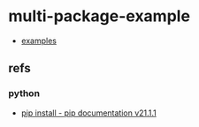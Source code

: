 # multi-package-example

- [examples](_examples)

## refs

### python

- [pip install - pip documentation v21.1.1](https://pip.pypa.io/en/stable/cli/pip_install/)
